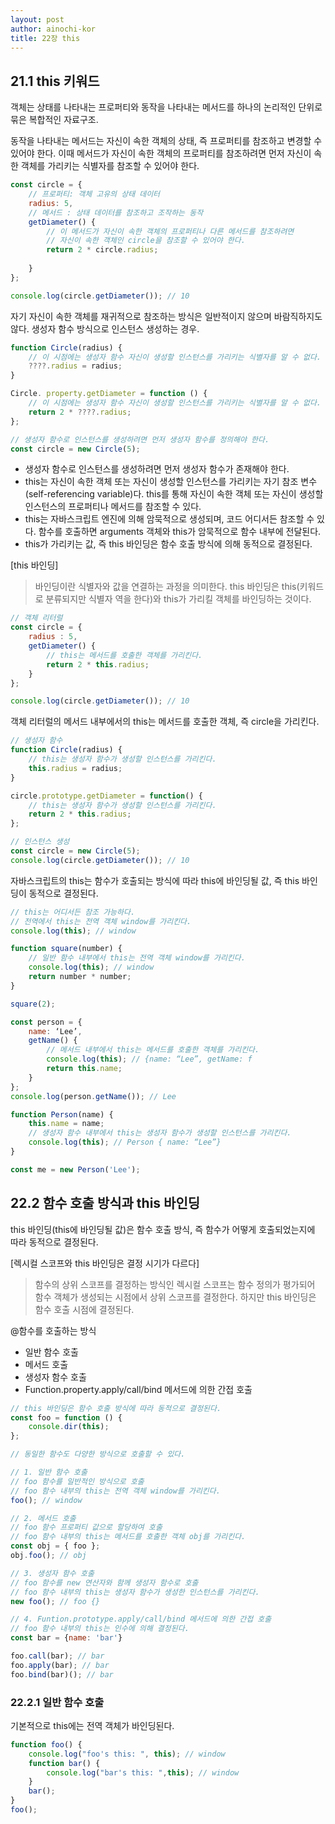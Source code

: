 ```yaml
---
layout: post
author: ainochi-kor
title: 22장 this
---
```


## 21.1 this 키워드
객체는 상태를 나타내는 프로퍼티와 동작을 나타내는 메서드를 하나의 논리적인 단위로 묶은 복합적인 자료구조.

동작을 나타내는 메서드는 자신이 속한 객체의 상태, 즉 프로퍼티를 참조하고 변경할 수 있어야 한다. 이때 메서드가 자신이 속한 객체의 프로퍼티를 참조하려면 먼저 자신이 속한 객체를 가리키는 식별자를 참조할 수 있어야 한다.

``` js
const circle = {
	// 프로퍼티: 객체 고유의 상태 데이터
	radius: 5,
	// 메서드 : 상태 데이터를 참조하고 조작하는 동작
	getDiameter() {
		// 이 메서드가 자신이 속한 객체의 프로퍼티나 다른 메서드를 참조하려면
		// 자신이 속한 객체인 circle을 참조할 수 있어야 한다.
		return 2 * circle.radius;
	
	}
};

console.log(circle.getDiameter()); // 10
```

자기 자신이 속한 객체를 재귀적으로 참조하는 방식은 일반적이지 않으며 바람직하지도 않다. 생성자 함수 방식으로 인스턴스 생성하는 경우.

``` js
function Circle(radius) {
	// 이 시점에는 생성자 함수 자신이 생성할 인스턴스를 가리키는 식별자를 알 수 없다.
	????.radius = radius;
}

Circle. property.getDiameter = function () {
	// 이 시점에는 생성자 함수 자신이 생성할 인스턴스를 가리키는 식별자를 알 수 없다.
	return 2 * ????.radius;
};

// 생성자 함수로 인스턴스를 생성하려면 먼저 생성자 함수를 정의해야 한다.
const circle = new Circle(5);
```

- 생성자 함수로 인스턴스를 생성하려면 먼저 생성자 함수가 존재해야 한다.
- this는 자신이 속한 객체 또는 자신이 생성할 인스턴스를 가리키는 자기 참조 변수(self-referencing variable)다. this를 통해 자신이 속한 객체 또는 자신이 생성할 인스턴스의 프로퍼티나 메서드를 참조할 수 있다.
- this는 자바스크립트 엔진에 의해 암묵적으로 생성되며, 코드 어디서든 참조할 수 있다. 함수를 호출하면 arguments 객체와 this가 암묵적으로 함수 내부에 전달된다.
- this가 가리키는 값, 즉 this 바인딩은 함수 호출 방식에 의해 동적으로 결정된다.

[this 바인딩]
> 바인딩이란 식별자와 값을 연결하는 과정을 의미한다. this 바인딩은 this(키워드로 분류되지만 식별자 역을 한다)와 this가 가리킬 객체를 바인딩하는 것이다.

``` js
// 객체 리터럴
const circle = {
	radius : 5,
	getDiameter() {
		// this는 메서드를 호출한 객체를 가리킨다.
		return 2 * this.radius;
	}
};

console.log(circle.getDiameter()); // 10
```

객체 리터럴의 메서드 내부에서의 this는 메서드를 호출한 객체, 즉 circle을 가리킨다.

``` js
// 생성자 함수
function Circle(radius) {
	// this는 생성자 함수가 생성할 인스턴스를 가리킨다.
	this.radius = radius;
}

circle.prototype.getDiameter = function() {
	// this는 생성자 함수가 생성할 인스턴스를 가리킨다.
	return 2 * this.radius;
};

// 인스턴스 생성
const circle = new Circle(5);
console.log(circle.getDiameter()); // 10 
```

자바스크립트의 this는 함수가 호출되는 방식에 따라 this에 바인딩될 값, 즉 this 바인딩이 동적으로 결정된다.

``` js
// this는 어디서든 참조 가능하다.
// 전역에서 this는 전역 객체 window를 가리킨다.
console.log(this); // window

function square(number) {
	// 일반 함수 내부에서 this는 전역 객체 window를 가리킨다.
	console.log(this); // window
	return number * number;
}

square(2);

const person = {
	name: ‘Lee’,
	getName() {
		// 메서드 내부에서 this는 메서드를 호출한 객체를 가리킨다.
		console.log(this); // {name: “Lee”, getName: f
		return this.name;
	}
};
console.log(person.getName()); // Lee

function Person(name) {
	this.name = name;
	// 생성자 함수 내부에서 this는 생성자 함수가 생성할 인스턴스를 가리킨다.
	console.log(this); // Person { name: “Lee”}
}

const me = new Person('Lee');

```

## 22.2 함수 호출 방식과 this 바인딩
this 바인딩(this에 바인딩될 값)은 함수 호출 방식, 즉 함수가 어떻게 호출되었는지에 따라 동적으로 결정된다.

[렉시컬 스코프와 this 바인딩은 결정 시기가 다르다]
> 함수의 상위 스코프를 결정하는 방식인 렉시컬 스코프는 함수 정의가 평가되어 함수 객체가 생성되는 시점에서 상위 스코프를 결정한다. 하지만 this 바인딩은 함수 호출 시점에 결정된다.

@함수를 호출하는 방식
- 일반 함수 호출
- 메서드 호출
- 생성자 함수 호출
- Function.property.apply/call/bind 메서드에 의한 간접 호출

``` js
// this 바인딩은 함수 호출 방식에 따라 동적으로 결정된다.
const foo = function () {
	console.dir(this);
};

// 동일한 함수도 다양한 방식으로 호출할 수 있다.

// 1. 일반 함수 호출
// foo 함수를 일반적인 방식으로 호출
// foo 함수 내부의 this는 전역 객체 window를 가리킨다.
foo(); // window

// 2. 메서드 호출
// foo 함수 프로퍼티 값으로 할당하여 호출
// foo 함수 내부의 this는 메서드를 호출한 객체 obj를 가리킨다.
const obj = { foo };
obj.foo(); // obj

// 3. 생성자 함수 호출
// foo 함수를 new 연산자와 함께 생성자 함수로 호출
// foo 함수 내부의 this는 생성자 함수가 생성한 인스턴스를 가리킨다.
new foo(); // foo {}

// 4. Funtion.prototype.apply/call/bind 메서드에 의한 간접 호출
// foo 함수 내부의 this는 인수에 의해 결정된다.
const bar = {name: 'bar'}

foo.call(bar); // bar
foo.apply(bar); // bar
foo.bind(bar)(); // bar

```

### 22.2.1 일반 함수 호출
기본적으로 this에는 전역 객체가 바인딩된다.

``` js
function foo() {
	console.log("foo's this: ", this); // window
	function bar() {
		console.log("bar's this: ",this); // window
	}
	bar();
}
foo();
```


 

